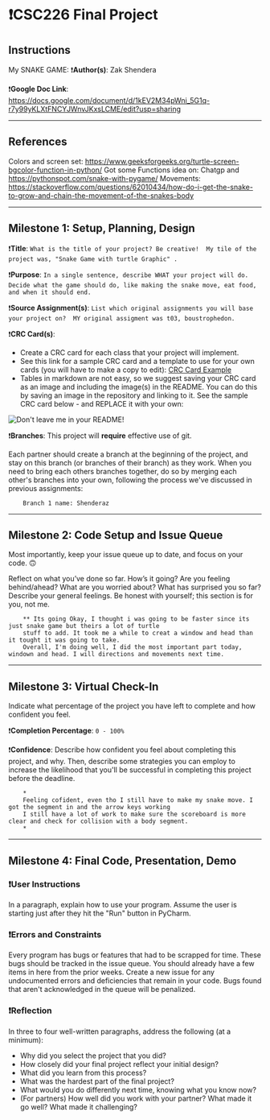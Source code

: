 # ❗CSC226 Final Project

## Instructions
My SNAKE GAME:
❗️**Author(s)**: Zak Shendera 

❗️**Google Doc Link**: https://docs.google.com/document/d/1kEV2M34pWni_5G1q-r7y99yKLXtFNCYJWnvJKxsLCME/edit?usp=sharing

---

## References 
Colors and screen set:
https://www.geeksforgeeks.org/turtle-screen-bgcolor-function-in-python/
Got some Functions idea on:
Chatgp and https://pythonspot.com/snake-with-pygame/
Movements:
https://stackoverflow.com/questions/62010434/how-do-i-get-the-snake-to-grow-and-chain-the-movement-of-the-snakes-body



---

## Milestone 1: Setup, Planning, Design

❗️**Title**: `What is the title of your project? Be creative! 
My tile of the project was, "Snake Game with turtle Graphic"
.`

❗**Purpose**: `In a single sentence, describe WHAT your project will do.
 Decide what the game should do, like making the snake move, eat food, and when it should end. `

❗️**Source Assignment(s)**: `List which original assignments you will base your project on? 
MY original assigment was t03, boustrophedon.
`

❗️**CRC Card(s)**:
  - Create a CRC card for each class that your project will implement.
  - See this link for a sample CRC card and a template to use for your own cards (you will have to make a copy to edit):
    [CRC Card Example](https://docs.google.com/document/d/1JE_3Qmytk_JGztRqkPXWACJwciPH61VCx3idIlBCVFY/edit?usp=sharing)
  - Tables in markdown are not easy, so we suggest saving your CRC card as an image and including the image(s) in the 
    README. You can do this by saving an image in the repository and linking to it. See the sample CRC card below - 
    and REPLACE it with your own:
  
![Don't leave me in your README!](image/crc.png "Image of CRC card as an example. Upload your CRC card(s) in place of this one. ")

❗️**Branches**: This project will **require** effective use of git. 

Each partner should create a branch at the beginning of the project, and stay on this branch (or branches of their 
branch) as they work. When you need to bring each others branches together, do so by merging each other's branches 
into your own, following the process we've discussed in previous assignments: 

```
    Branch 1 name: Shenderaz

```
---

## Milestone 2: Code Setup and Issue Queue

Most importantly, keep your issue queue up to date, and focus on your code. 🙃

Reflect on what you’ve done so far. How’s it going? Are you feeling behind/ahead? What are you worried about? 
What has surprised you so far? Describe your general feelings. Be honest with yourself; this section is for you, not me.

```
    ** Its going Okay, I thought i was going to be faster since its just snake game but theirs a lot of turtle 
    stuff to add. It took me a while to creat a window and head than it tought it was going to take. 
    Overall, I'm doing well, I did the most important part today, windown and head. I will directions and movements next time. 
```

---

## Milestone 3: Virtual Check-In

Indicate what percentage of the project you have left to complete and how confident you feel. 

❗️**Completion Percentage**: `0 - 100%`

❗️**Confidence**: Describe how confident you feel about completing this project, and why. Then, describe some 
  strategies you can employ to increase the likelihood that you'll be successful in completing this project 
  before the deadline.

```
    *
    Feeling cofident, even tho I still have to make my snake move. I got the segment in and the arrow keys working
    I still have a lot of work to make sure the scoreboard is more clear and check for collision with a body segment.
    *
```

---

## Milestone 4: Final Code, Presentation, Demo

### ❗User Instructions
In a paragraph, explain how to use your program. Assume the user is starting just after they hit the "Run" button 
in PyCharm. 

### ❗Errors and Constraints
Every program has bugs or features that had to be scrapped for time. These bugs should be tracked in the issue queue. 
You should already have a few items in here from the prior weeks. Create a new issue for any undocumented errors and 
deficiencies that remain in your code. Bugs found that aren't acknowledged in the queue will be penalized.

### ❗Reflection
In three to four well-written paragraphs, address the following (at a minimum):
- Why did you select the project that you did?
- How closely did your final project reflect your initial design?
- What did you learn from this process?
- What was the hardest part of the final project?
- What would you do differently next time, knowing what you know now?
- (For partners) How well did you work with your partner? What made it go well? What made it challenging?